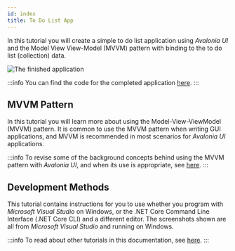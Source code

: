 ```yaml
---
id: index
title: To Do List App
---
```


In this tutorial you will create a simple to do list application using _Avalonia UI_ and the Model View View-Model (MVVM) pattern with binding to the to do list (collection) data.


  <div style={{textAlign: 'center'}}>
    <img src="/img/tutorials/todo-list-app/image (14).png" alt="The finished application" />
  </div>


:::info
You can find the code for the completed application [here](https://github.com/grokys/todo-tutorial).
:::

## MVVM Pattern <a href="#model-view-viewmodel-mvvm" id="model-view-viewmodel-mvvm"></a>

In this tutorial you will learn more about using the Model-View-ViewModel (MVVM) pattern. It is common to use the MVVM pattern when writing GUI applications, and MVVM is recommended in most scenarios for _Avalonia UI_ applications.

:::info
To revise some of the background concepts behind using the MVVM pattern with _Avalonia UI_, and when its use is appropriate, see [here](../../concepts/the-mvvm-pattern/).
:::

## Development Methods

This tutorial contains instructions for you to use whether you program with _Microsoft Visual Studio_ on Windows, or the .NET Core Command Line Interface (.NET Core CLI) and a different editor. The screenshots shown are all from _Microsoft Visual Studio_ and running on Windows. 

:::info
To read about other tutorials in this documentation, see [here](../introduction.md).
:::
